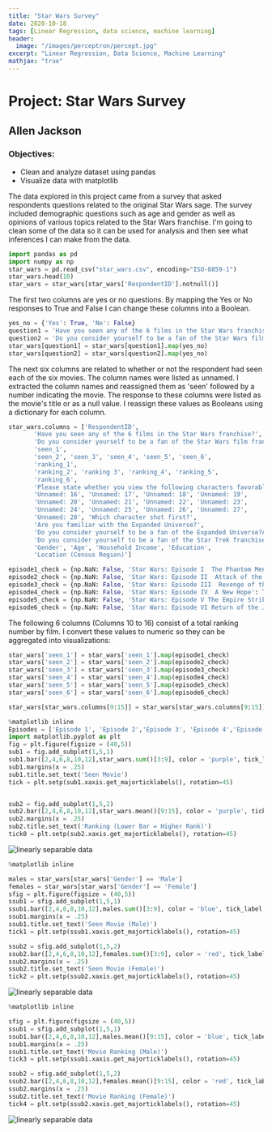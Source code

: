 ```yaml
---
title: "Star Wars Survey"
date: 2020-10-18
tags: [Linear Regression, data science, machine learning]
header:
  image: "/images/perceptron/percept.jpg"
excerpt: "Linear Regression, Data Science, Machine Learning"
mathjax: "true"
---
```


# Project: Star Wars Survey
## Allen Jackson
### Objectives:
- Clean and analyze dataset using pandas
- Visualize data with matplotlib


The data explored in this project came from a survey that asked respondents questions related to the original Star Wars sage. The survey included demographic questions such as age and gender as well as opinions of various topics related to the Star Wars franchise. I'm going to clean some of the data so it can be used for analysis and then see what inferences I can make from the data.


```python
import pandas as pd
import numpy as np
star_wars = pd.read_csv("star_wars.csv", encoding="ISO-8859-1")
star_wars.head(10)
star_wars = star_wars[star_wars['RespondentID'].notnull()]
```

The first two columns are yes or no questions. By mapping the Yes or No responses to True and False I can change these columns into a Boolean.


```python
yes_no = {'Yes': True, 'No': False}
question1 = 'Have you seen any of the 6 films in the Star Wars franchise?'
question2 = 'Do you consider yourself to be a fan of the Star Wars film franchise?'
star_wars[question1] = star_wars[question1].map(yes_no)
star_wars[question2] = star_wars[question2].map(yes_no)
```

The next six columns are related to whether or not the respondent had seen each of the six movies. The column names were listed as unnamed. I extracted the column names and reassigned them as 'seen' followed by a number indicating the movie. The response to these columns were listed as the movie's title or as a null value. I reassign these values as Booleans using a dictionary for each column.


```python
star_wars.columns = ['RespondentID',
       'Have you seen any of the 6 films in the Star Wars franchise?',
       'Do you consider yourself to be a fan of the Star Wars film franchise?',
       'seen_1',
       'seen_2', 'seen_3', 'seen_4', 'seen_5', 'seen_6',
       'ranking_1',
       'ranking_2', 'ranking 3', 'ranking_4', 'ranking_5',
       'ranking_6',
       'Please state whether you view the following characters favorably, unfavorably, or are unfamiliar with him/her.',
       'Unnamed: 16', 'Unnamed: 17', 'Unnamed: 18', 'Unnamed: 19',
       'Unnamed: 20', 'Unnamed: 21', 'Unnamed: 22', 'Unnamed: 23',
       'Unnamed: 24', 'Unnamed: 25', 'Unnamed: 26', 'Unnamed: 27',
       'Unnamed: 28', 'Which character shot first?',
       'Are you familiar with the Expanded Universe?',
       'Do you consider yourself to be a fan of the Expanded Universe?ÂÃ¦',
       'Do you consider yourself to be a fan of the Star Trek franchise?',
       'Gender', 'Age', 'Household Income', 'Education',
       'Location (Census Region)']
```


```python
episode1_check = {np.NaN: False, 'Star Wars: Episode I  The Phantom Menace': True}
episode2_check = {np.NaN: False, 'Star Wars: Episode II  Attack of the Clones': True}
episode3_check = {np.NaN: False, 'Star Wars: Episode III  Revenge of the Sith': True}
episode4_check = {np.NaN: False, 'Star Wars: Episode IV  A New Hope': True}
episode5_check = {np.NaN: False, 'Star Wars: Episode V The Empire Strikes Back': True}
episode6_check = {np.NaN: False, 'Star Wars: Episode VI Return of the Jedi': True}
```

The following 6 columns (Columns 10 to 16) consist of a total ranking number by film. I convert these values to numeric so they can be aggregated into visualizations:


```python
star_wars['seen_1'] = star_wars['seen_1'].map(episode1_check)
star_wars['seen_2'] = star_wars['seen_2'].map(episode2_check)
star_wars['seen_3'] = star_wars['seen_3'].map(episode3_check)
star_wars['seen_4'] = star_wars['seen_4'].map(episode4_check)
star_wars['seen_5'] = star_wars['seen_5'].map(episode5_check)
star_wars['seen_6'] = star_wars['seen_6'].map(episode6_check)
```


```python
star_wars[star_wars.columns[9:15]] = star_wars[star_wars.columns[9:15]].astype(float)
```


```python
%matplotlib inline
Episodes = ['Episode 1', 'Episode 2','Episode 3', 'Episode 4','Episode 5', 'Episode 6']
import matplotlib.pyplot as plt
fig = plt.figure(figsize = (40,5))
sub1 = fig.add_subplot(1,5,1)
sub1.bar([2,4,6,8,10,12],star_wars.sum()[3:9], color = 'purple', tick_label = Episodes )
sub1.margins(x = .25)
sub1.title.set_text('Seen Movie')
tick = plt.setp(sub1.xaxis.get_majorticklabels(), rotation=45)


sub2 = fig.add_subplot(1,5,2)
sub2.bar([2,4,6,8,10,12],star_wars.mean()[9:15], color = 'purple', tick_label = Episodes )
sub2.margins(x = .25)
sub2.title.set_text('Ranking (Lower Bar = Higher Rank)')
tick0 = plt.setp(sub2.xaxis.get_majorticklabels(), rotation=45)
```


<img src="{{ site.url }}{{ site.baseurl }}/images/Starwars/image1.png" alt="linearly separable data">



```python
%matplotlib inline

males = star_wars[star_wars['Gender'] == 'Male']
females = star_wars[star_wars['Gender'] == 'Female']
sfig = plt.figure(figsize = (40,5))
ssub1 = sfig.add_subplot(1,5,1)
ssub1.bar([2,4,6,8,10,12],males.sum()[3:9], color = 'blue', tick_label = Episodes )
ssub1.margins(x = .25)
ssub1.title.set_text('Seen Movie (Male)')
tick1 = plt.setp(ssub1.xaxis.get_majorticklabels(), rotation=45)

ssub2 = sfig.add_subplot(1,5,2)
ssub2.bar([2,4,6,8,10,12],females.sum()[3:9], color = 'red', tick_label = Episodes )
ssub2.margins(x = .25)
ssub2.title.set_text('Seen Movie (Female)')
tick2 = plt.setp(ssub2.xaxis.get_majorticklabels(), rotation=45)

```


<img src="{{ site.url }}{{ site.baseurl }}/images/Starwars/image2.png" alt="linearly separable data">



```python
%matplotlib inline

sfig = plt.figure(figsize = (40,5))
ssub1 = sfig.add_subplot(1,5,1)
ssub1.bar([2,4,6,8,10,12],males.mean()[9:15], color = 'blue', tick_label = Episodes )
ssub1.margins(x = .25)
ssub1.title.set_text('Movie Ranking (Male)')
tick3 = plt.setp(ssub1.xaxis.get_majorticklabels(), rotation=45)

ssub2 = sfig.add_subplot(1,5,2)
ssub2.bar([2,4,6,8,10,12],females.mean()[9:15], color = 'red', tick_label = Episodes )
ssub2.margins(x = .25)
ssub2.title.set_text('Movie Ranking (Female)')
tick4 = plt.setp(ssub2.xaxis.get_majorticklabels(), rotation=45)
```


<img src="{{ site.url }}{{ site.baseurl }}/images/Starwars/image3.png" alt="linearly separable data">
